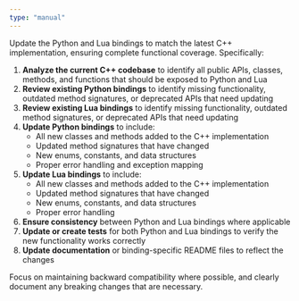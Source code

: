 ```yaml
---
type: "manual"
---
```


Update the Python and Lua bindings to match the latest C++ implementation, ensuring complete functional coverage. Specifically:

1. **Analyze the current C++ codebase** to identify all public APIs, classes, methods, and functions that should be exposed to Python and Lua
2. **Review existing Python bindings** to identify missing functionality, outdated method signatures, or deprecated APIs that need updating
3. **Review existing Lua bindings** to identify missing functionality, outdated method signatures, or deprecated APIs that need updating
4. **Update Python bindings** to include:
   - All new classes and methods added to the C++ implementation
   - Updated method signatures that have changed
   - New enums, constants, and data structures
   - Proper error handling and exception mapping
5. **Update Lua bindings** to include:
   - All new classes and methods added to the C++ implementation
   - Updated method signatures that have changed
   - New enums, constants, and data structures
   - Proper error handling
6. **Ensure consistency** between Python and Lua bindings where applicable
7. **Update or create tests** for both Python and Lua bindings to verify the new functionality works correctly
8. **Update documentation** or binding-specific README files to reflect the changes

Focus on maintaining backward compatibility where possible, and clearly document any breaking changes that are necessary.
